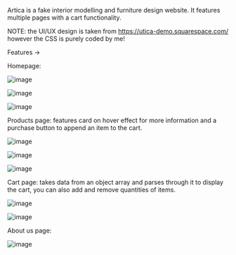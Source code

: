 Artica is a fake interior modelling and furniture design website. It features multiple pages with a cart functionality.

NOTE: the UI/UX design is taken from https://utica-demo.squarespace.com/ however the CSS is purely coded by me!

Features ->

Homepage: 

![image](https://user-images.githubusercontent.com/56058518/133710323-a82dbf20-14d5-4025-841d-0efdf91d4953.png)

![image](https://user-images.githubusercontent.com/56058518/133710342-ae3fab71-aa7f-4d42-9c5a-9a3726bee209.png)

![image](https://user-images.githubusercontent.com/56058518/133710355-37856531-ae15-40e6-87b3-cafbeba6939d.png)

Products page: features card on hover effect for more information and a purchase button to append an item to the cart.

![image](https://user-images.githubusercontent.com/56058518/133710406-d98b239e-a101-4383-86d5-4536abd8186d.png)

![image](https://user-images.githubusercontent.com/56058518/133710461-c2bff438-cd6a-49f2-8319-dad918ccc9e9.png)

![image](https://user-images.githubusercontent.com/56058518/133710509-ebe30866-ea32-49c8-8c9f-a52d98e9a3b0.png)

Cart page: takes data from an object array and parses through it to display the cart, you can also add and remove quantities of items.

![image](https://user-images.githubusercontent.com/56058518/133710667-eb4c1bc8-e3ed-4e27-8c4c-e0a4e8e1203a.png)

![image](https://user-images.githubusercontent.com/56058518/133710700-03d9d840-61c6-470c-a993-7f4033e7c451.png)

About us page: 

![image](https://user-images.githubusercontent.com/56058518/133710572-337d7111-1e99-4c48-82b7-134d1ae311c8.png)



